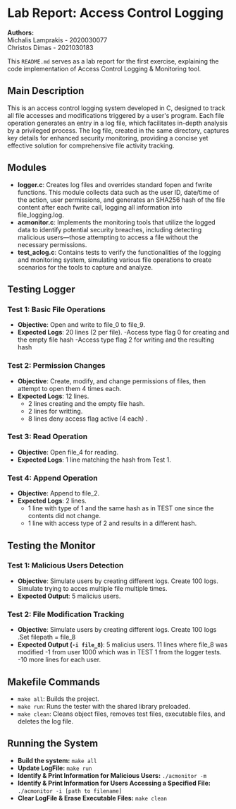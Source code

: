 # Lab Report: Access Control Logging

**Authors:**  
Michalis Lamprakis - 2020030077  
Christos Dimas     - 2021030183

This `README.md` serves as a lab report for the first exercise, explaining the code implementation of Access Control Logging & Monitoring tool.

## Main Description

This is an access control logging system developed in C, designed to track all file accesses and modifications triggered by a user's program. Each file operation generates an entry in a log file, which facilitates in-depth analysis by a privileged process. The log file, created in the same directory, captures key details for enhanced security monitoring, providing a concise yet effective solution for comprehensive file activity tracking.


## Modules

- **logger.c**: Creates log files and overrides standard fopen and fwrite functions. This module collects data such as the user ID, date/time of the action, user permissions, and generates an SHA256 hash of the file content after each fwrite call, logging all information into file_logging.log.
- **acmonitor.c**: Implements the monitoring tools that utilize the logged data to identify potential security breaches, including detecting malicious users—those attempting to access a file without the necessary permissions.
- **test_aclog.c**: Contains tests to verify the functionalities of the logging and monitoring system, simulating various file operations to create scenarios for the tools to capture and analyze.

## Testing Logger

### Test 1: Basic File Operations
- **Objective**: Open and write to file_0 to file_9.
- **Expected Logs**: 20 lines (2 per file).
  -Access type flag 0 for creating and the empty file hash
  -Access type flag 2 for writing and the resulting hash

### Test 2: Permission Changes
- **Objective**: Create, modify, and change permissions of files, then attempt to open them 4 times each.
- **Expected Logs**: 12 lines.
  - 2 lines creating and the empty file hash.
  - 2 lines for writting.
  - 8 lines deny access flag active (4 each) .

### Test 3: Read Operation
- **Objective**: Open file_4 for reading.
- **Expected Logs**: 1 line matching the hash from Test 1.

### Test 4: Append Operation
- **Objective**: Append to file_2.
- **Expected Logs**: 2 lines.
  - 1 line with type of 1 and the same hash as in TEST one since the contents did not change.
  - 1 line with access type of 2 and results in a different hash.

## Testing the Monitor

### Test 1: Malicious Users Detection
- **Objective**: Simulate users by creating different logs. Create 100 logs. Simulate trying to acces multiple file multiple times.
- **Expected Output**: 5 malicius users.

### Test 2: File Modification Tracking
- **Objective**: Simulate users by creating different logs. Create 100 logs .Set filepath = file_8 
- **Expected Output (`-i file_8`)**: 5 malicius users. 11 lines where file_8 was modified
  -1 from user 1000 which was in TEST 1 from the logger tests.
  -10 more lines for each user.

## Makefile Commands

- `make all`: Builds the project.
- `make run`: Runs the tester with the shared library preloaded.
- `make clean`: Cleans object files, removes test files, executable files, and deletes the log file.

## Running the System

- **Build the system:** `make all`
- **Update LogFile:** `make run`
- **Identify & Print Information for Malicious Users:** `./acmonitor -m`
- **Identify & Print Information for Users Accessing a Specified File:** `./acmonitor -i [path to filename]`
- **Clear LogFile & Erase Executable Files:** `make clean`
